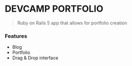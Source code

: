 # DEVCAMP PORTFOLIO
> Ruby on Rails 5 app that allows for portfolio creation

### Features

- Blog
- Portfolio
- Drag & Drop interface
